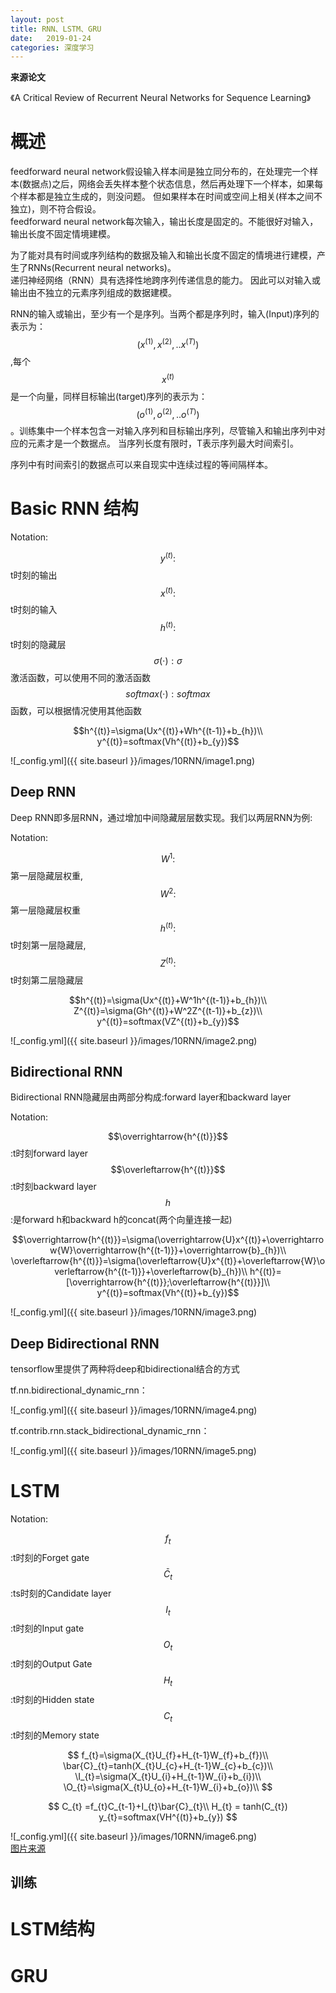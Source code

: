 ```yaml
---
layout: post
title: RNN、LSTM、GRU
date:   2019-01-24
categories: 深度学习
---  
```


**来源论文**    

《A Critical Review of Recurrent Neural Networks for Sequence Learning》

# 概述
feedforward neural network假设输入样本间是独立同分布的，在处理完一个样本(数据点)之后，网络会丢失样本整个状态信息，然后再处理下一个样本，如果每个样本都是独立生成的，则没问题。 但如果样本在时间或空间上相关(样本之间不独立)，则不符合假设。   
feedforward neural network每次输入，输出长度是固定的。不能很好对输入，输出长度不固定情境建模。  

为了能对具有时间或序列结构的数据及输入和输出长度不固定的情境进行建模，产生了RNNs(Recurrent neural networks)。   
递归神经网络（RNN）具有选择性地跨序列传递信息的能力。 因此可以对输入或输出由不独立的元素序列组成的数据建模。    

RNN的输入或输出，至少有一个是序列。当两个都是序列时，输入(Input)序列的表示为：$$(x^{(1)},x^{(2)},..x^{(T)})$$,每个$$x^{(t)}$$是一个向量，同样目标输出(target)序列的表示为：$$(o^{(1)},o^{(2)},..o^{(T)})$$。训练集中一个样本包含一对输入序列和目标输出序列，尽管输入和输出序列中对应的元素才是一个数据点。 当序列长度有限时，T表示序列最大时间索引。

序列中有时间索引的数据点可以来自现实中连续过程的等间隔样本。 

# Basic RNN 结构  

Notation:   

$$y^{(t)}:$$t时刻的输出  
$$x^{(t)}:$$t时刻的输入  
$$h^{(t)}:$$t时刻的隐藏层  
$$\sigma(\cdot):\sigma$$激活函数，可以使用不同的激活函数  
$$softmax(\cdot):softmax$$函数，可以根据情况使用其他函数   

$$h^{(t)}=\sigma(Ux^{(t)}+Wh^{(t-1)}+b_{h})\\
y^{(t)}=softmax(Vh^{(t)}+b_{y})$$

![_config.yml]({{ site.baseurl }}/images/10RNN/image1.png)  

## Deep RNN  

Deep RNN即多层RNN，通过增加中间隐藏层层数实现。我们以两层RNN为例:

Notation:   

$$W^1:$$第一层隐藏层权重,$$W^2:$$第一层隐藏层权重   
$$h^{(t)}:$$t时刻第一层隐藏层,$$Z^{(t)}:$$t时刻第二层隐藏层   

$$h^{(t)}=\sigma(Ux^{(t)}+W^1h^{(t-1)}+b_{h})\\
Z^{(t)}=\sigma(Gh^{(t)}+W^2Z^{(t-1)}+b_{z})\\
y^{(t)}=softmax(VZ^{(t)}+b_{y})$$

![_config.yml]({{ site.baseurl }}/images/10RNN/image2.png)  


## Bidirectional RNN 


Bidirectional RNN隐藏层由两部分构成:forward layer和backward layer

Notation:  

$$\overrightarrow{h^{(t)}}$$:t时刻forward layer  
$$\overleftarrow{h^{(t)}}$$:t时刻backward layer  
$$h$$:是forward h和backward h的concat(两个向量连接一起)

$$\overrightarrow{h^{(t)}}=\sigma(\overrightarrow{U}x^{(t)}+\overrightarrow{W}\overrightarrow{h^{(t-1)}}+\overrightarrow{b}_{h})\\
\overleftarrow{h^{(t)}}=\sigma(\overleftarrow{U}x^{(t)}+\overleftarrow{W}\overleftarrow{h^{(t-1)}}+\overleftarrow{b}_{h})\\
h^{(t)}=[\overrightarrow{h^{(t)}};\overleftarrow{h^{(t)}}]\\
y^{(t)}=softmax(Vh^{(t)}+b_{y})$$

![_config.yml]({{ site.baseurl }}/images/10RNN/image3.png)   

## Deep Bidirectional RNN   

tensorflow里提供了两种将deep和bidirectional结合的方式

tf.nn.bidirectional_dynamic_rnn：  

![_config.yml]({{ site.baseurl }}/images/10RNN/image4.png) 

tf.contrib.rnn.stack_bidirectional_dynamic_rnn：

![_config.yml]({{ site.baseurl }}/images/10RNN/image5.png) 

# LSTM  

Notation:

$$f_{t}$$:t时刻的Forget gate
$$\bar{C}_{t}$$:ts时刻的Candidate layer 
$$I_{t}$$:t时刻的Input gate
$$O_{t}$$:t时刻的Output Gate  
$$H_{t}$$:t时刻的Hidden state
$$C_{t}$$:t时刻的Memory state 

  

$$
f_{t}=\sigma(X_{t}U_{f}+H_{t-1}W_{f}+b_{f})\\
\bar{C}_{t}=tanh(X_{t}U_{c}+H_{t-1}W_{c}+b_{c})\\
\I_{t}=\sigma(X_{t}U_{i}+H_{t-1}W_{i}+b_{i})\\
\O_{t}=\sigma(X_{t}U_{o}+H_{t-1}W_{i}+b_{o})\\
$$

$$
C_{t} =f_{t}C_{t-1}+I_{t}\bar{C}_{t}\\
H_{t} = tanh(C_{t})
y_{t}=softmax(VH^{(t)}+b_{y})
$$

![_config.yml]({{ site.baseurl }}/images/10RNN/image6.png)   
[图片来源](https://medium.com/deep-math-machine-learning-ai/chapter-10-1-deepnlp-lstm-long-short-term-memory-networks-with-math-21477f8e4235) 


## 训练

# LSTM结构

# GRU

